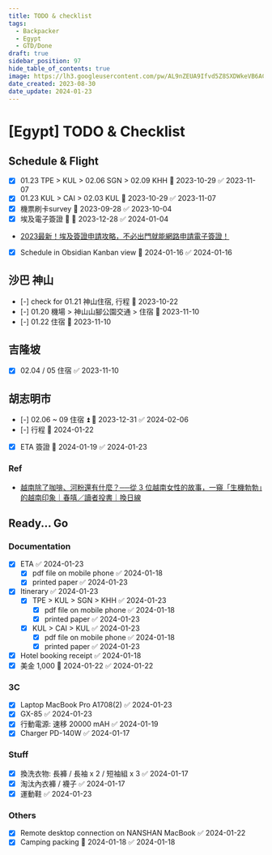 ```yaml
---
title: TODO & checklist
tags:
  - Backpacker
  - Egypt
  - GTD/Done
draft: true
sidebar_position: 97
hide_table_of_contents: true
image: https://lh3.googleusercontent.com/pw/AL9nZEUA9Ifvd5Z8SXDWkeVB6AC4MPGwnXaL6kBXNPoXwOQQ2jOcZ1Jw_0p8TKK8C3ZX0e67_FOY15eDrm7aaXSQJcKtoUzC80SAQEHsaBy6qS2AqNNs5VUFNXBKm439y_1wkvmDl-PnL8ReojnIumNlEvOXBg=w800-no?authuser=0
date_created: 2023-08-30
date_update: 2024-01-23
---
```


# [Egypt] TODO & Checklist

## Schedule & Flight

- [x] 01.23 TPE > KUL > 02.06 SGN > 02.09 KHH 📅 2023-10-29 ✅ 2023-11-07
- [x] 01.23 KUL > CAI > 02.03 KUL 📅 2023-10-29 ✅ 2023-11-07
- [x] 機票刷卡survey 📅 2023-09-28 ✅ 2023-10-04
- [x] 埃及電子簽證 🔺 📅 2023-12-28 ✅ 2024-01-04
- [2023最新！埃及簽證申請攻略，不必出門就能網路申請電子簽證！](https://ninetyroadtravel.com/egypt/visa-2/)
- [x] Schedule in Obsidian Kanban view 📅 2024-01-16 ✅ 2024-01-16

## 沙巴 神山

- [-] check for 01.21 神山住宿, 行程 📅 2023-10-22
- [-] 01.20 機場 > 神山山腳公園交通 > 住宿 📅 2023-11-10
- [-] 01.22 住宿 📅 2023-11-10

## 吉隆坡

- [x] 02.04 / 05 住宿 ✅ 2023-11-10

## 胡志明市

- [-] 02.06 ~ 09 住宿 ⏫ 📅 2023-12-31 ✅ 2024-02-06
- [-] 行程 📅 2024-01-22
- [x] ETA 簽證 📅 2024-01-19 ✅ 2024-01-23

### Ref

- [越南除了咖啡、河粉還有什麼？──從 3 位越南女性的故事，一窺「生機勃勃」的越南印象｜春嘻／讀者投書｜換日線](https://crossing.cw.com.tw/article/18484)

## Ready... Go

### Documentation

- [x] ETA ✅ 2024-01-23
  - [x] pdf file on mobile phone ✅ 2024-01-18
  - [x] printed paper ✅ 2024-01-23
- [x] Itinerary ✅ 2024-01-23
  - [x] TPE > KUL > SGN > KHH ✅ 2024-01-23
    - [x] pdf file on mobile phone ✅ 2024-01-18
    - [x] printed paper ✅ 2024-01-23
  - [x] KUL > CAI > KUL ✅ 2024-01-23
    - [x] pdf file on mobile phone ✅ 2024-01-18
    - [x] printed paper ✅ 2024-01-23
- [x] Hotel booking receipt ✅ 2024-01-18
- [x] 美金 1,000 📅 2024-01-22 ✅ 2024-01-22

### 3C

- [x] Laptop MacBook Pro A1708(2) ✅ 2024-01-23
- [x] GX-85 ✅ 2024-01-23
- [x] 行動電源: 速移 20000 mAH ✅ 2024-01-19
- [x] Charger PD-140W ✅ 2024-01-17

### Stuff

- [x] 換洗衣物: 長褲 / 長袖 x 2 / 短袖組 x 3 ✅ 2024-01-17
- [x] 淘汰內衣褲 / 襪子 ✅ 2024-01-17
- [x] 運動鞋 ✅ 2024-01-23

### Others

- [x] Remote desktop connection on NANSHAN MacBook ✅ 2024-01-22
- [x] Camping packing 📅 2024-01-18 ✅ 2024-01-18
